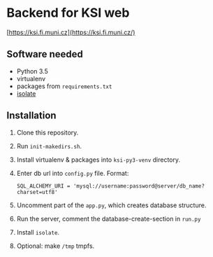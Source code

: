 # Backend for KSI web

[https://ksi.fi.muni.cz](https://ksi.fi.muni.cz/)

## Software needed

 * Python 3.5
 * virtualenv
 * packages from `requirements.txt`
 * [isolate](https://github.com/cms-dev/isolate)

## Installation

 1. Clone this repository.
 2. Run `init-makedirs.sh`.
 3. Install virtualenv & packages into `ksi-py3-venv` directory.
 4. Enter db url into `config.py` file. Format:
    ```
    SQL_ALCHEMY_URI = 'mysql://username:password@server/db_name?charset=utf8'
    ```

 5. Uncomment part of the `app.py`, which creates database structure.
 6. Run the server, comment the database-create-section in `run.py`
 7. Install `isolate`.
 8. Optional: make `/tmp` tmpfs.
